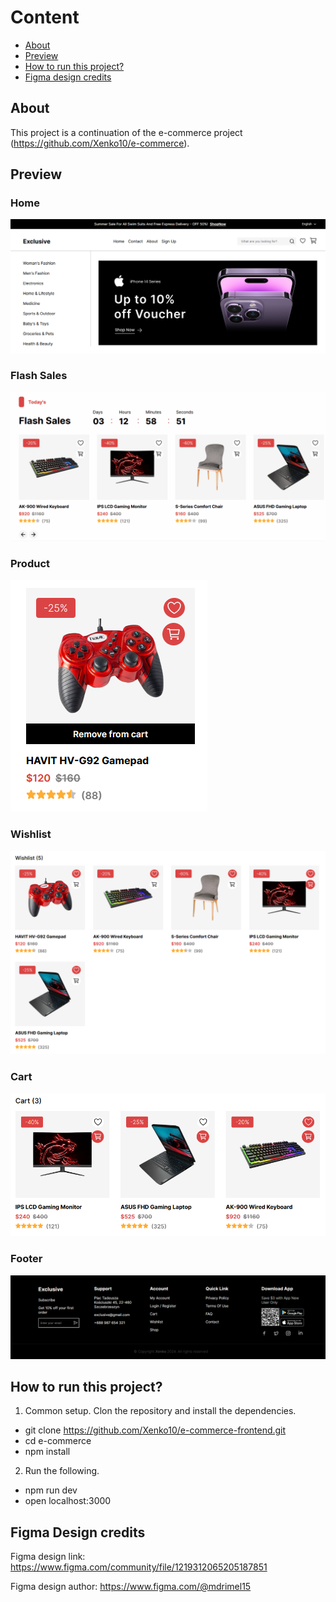 # Content

- [About](#About)
- [Preview](#Preview)
- [How to run this project?](#How-to-run-this-project)
- [Figma design credits](#Figma-Design-credits)

## About

This project is a continuation of the e-commerce project (https://github.com/Xenko10/e-commerce).

## Preview

### Home

![Home](https://github.com/Xenko10/e-commerce-frontend/blob/main/public/readme-img/home.png)

### Flash Sales

![Flash Sales](https://github.com/Xenko10/e-commerce-frontend/blob/main/public/readme-img/flashsales.gif)

### Product

![Product](https://github.com/Xenko10/e-commerce-frontend/blob/main/public/readme-img/product.png)

### Wishlist

![Wishlist](https://github.com/Xenko10/e-commerce-frontend/blob/main/public/readme-img/wishlist.png)

### Cart

![Cart](https://github.com/Xenko10/e-commerce-frontend/blob/main/public/readme-img/cart.png)

### Footer

![Footer](https://github.com/Xenko10/e-commerce-frontend/blob/main/public/readme-img/footer.png)

## How to run this project?

1. Common setup. Clon the repository and install the dependencies.

- git clone https://github.com/Xenko10/e-commerce-frontend.git
- cd e-commerce
- npm install

2. Run the following.

- npm run dev
- open localhost:3000

## Figma Design credits

Figma design link:
https://www.figma.com/community/file/1219312065205187851

Figma design author:
https://www.figma.com/@mdrimel15
